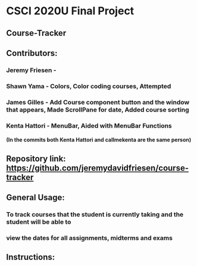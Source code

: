 # CSCI 2020U Final Project

## Course-Tracker

## Contributors: 
### Jeremy Friesen - 
### Shawn Yama - Colors, Color coding courses, Attempted 
### James Gilles - Add Course component button and the window that appears, Made ScrollPane for date, Added course sorting
### Kenta Hattori - MenuBar, Aided with MenuBar Functions 
#### (In the commits both Kenta Hattori and callmekenta are the same person) 

## Repository link: https://github.com/jeremydavidfriesen/course-tracker


## General Usage:
### To track courses that the student is currently taking and the student will be able to 
### view the dates for all assignments, midterms and exams 

## Instructions:
### 
